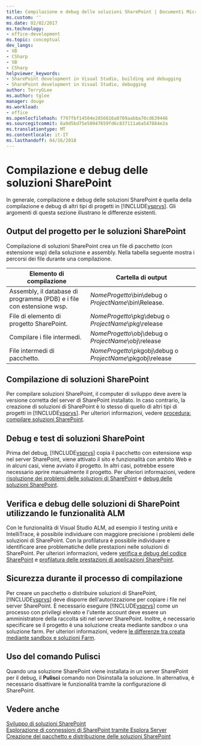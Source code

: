 ```yaml
---
title: Compilazione e debug delle soluzioni SharePoint | Documenti Microsoft
ms.custom: ''
ms.date: 02/02/2017
ms.technology:
- office-development
ms.topic: conceptual
dev_langs:
- VB
- CSharp
- VB
- CSharp
helpviewer_keywords:
- SharePoint development in Visual Studio, building and debugging
- SharePoint development in Visual Studio, debugging
author: TerryGLee
ms.author: tglee
manager: douge
ms.workload:
- office
ms.openlocfilehash: f797fbf14504e2856616a0709aabba70cd639446
ms.sourcegitcommit: 6a9d5bd75e50947659fd6c837111a6a547884e2a
ms.translationtype: MT
ms.contentlocale: it-IT
ms.lasthandoff: 04/16/2018
---
```

# <a name="building-and-debugging-sharepoint-solutions"></a>Compilazione e debug delle soluzioni SharePoint
  In generale, compilazione e debug delle soluzioni SharePoint è quella della compilazione e debug di altri tipi di progetti in [!INCLUDE[vsprvs](../sharepoint/includes/vsprvs-md.md)]. Gli argomenti di questa sezione illustrano le differenze esistenti.  
  
## <a name="project-output-for-sharepoint-solutions"></a>Output del progetto per le soluzioni SharePoint  
 Compilazione di soluzioni SharePoint crea un file di pacchetto (con estensione wsp) della soluzione e assembly. Nella tabella seguente mostra i percorsi dei file durante una compilazione.  
  
|Elemento di compilazione|Cartella di output|  
|----------------|-------------------|  
|Assembly, il database di programma (PDB) e i file con estensione wsp.|*NomeProgetto*\bin\debug o *ProjectName*\bin\Release.|  
|File di elemento di progetto SharePoint.|*NomeProgetto*\pkg\debug o *ProjectName*\pkg\release|  
|Compilare i file intermedi.|*NomeProgetto*\obj\debug o *ProjectName*\obj\release|  
|File intermedi di pacchetto.|*NomeProgetto*\pkgobj\debug o *ProjectName*\pkgobj\release|  
  
## <a name="building-sharepoint-solutions"></a>Compilazione di soluzioni SharePoint  
 Per compilare soluzioni SharePoint, il computer di sviluppo deve avere la versione corretta del server di SharePoint installato. In caso contrario, la creazione di soluzioni di SharePoint è lo stesso di quello di altri tipi di progetti in [!INCLUDE[vsprvs](../sharepoint/includes/vsprvs-md.md)]. Per ulteriori informazioni, vedere [procedura: compilare soluzioni SharePoint](../sharepoint/how-to-build-sharepoint-solutions.md).  
  
## <a name="debugging-and-testing-sharepoint-solutions"></a>Debug e test di soluzioni SharePoint  
 Prima del debug, [!INCLUDE[vsprvs](../sharepoint/includes/vsprvs-md.md)] copia il pacchetto con estensione wsp nel server SharePoint, viene attivato il sito e funzionalità con ambito Web e in alcuni casi, viene avviato il progetto. In altri casi, potrebbe essere necessario aprire manualmente il progetto. Per ulteriori informazioni, vedere [risoluzione dei problemi delle soluzioni di SharePoint](../sharepoint/troubleshooting-sharepoint-solutions.md) e [debug delle soluzioni SharePoint](../sharepoint/debugging-sharepoint-solutions.md).  
  
## <a name="debugging-and-verifying-sharepoint-solutions-by-using-alm-features"></a>Verifica e debug delle soluzioni di SharePoint utilizzando le funzionalità ALM  
 Con le funzionalità di Visual Studio ALM, ad esempio il testing unità e IntelliTrace, è possibile individuare con maggiore precisione i problemi delle soluzioni di SharePoint. Con la profilatura è possibile individuare e identificare aree problematiche delle prestazioni nelle soluzioni di SharePoint. Per ulteriori informazioni, vedere [verifica e debug del codice SharePoint](../sharepoint/verifying-and-debugging-sharepoint-code.md) e [profilatura delle prestazioni di applicazioni SharePoint](../sharepoint/profiling-the-performance-of-sharepoint-applications.md).  
  
## <a name="security-during-the-build-process"></a>Sicurezza durante il processo di compilazione  
 Per creare un pacchetto o distribuire soluzioni di SharePoint, [!INCLUDE[vsprvs](../sharepoint/includes/vsprvs-md.md)] deve disporre dell'autorizzazione per copiare i file nel server SharePoint. È necessario eseguire [!INCLUDE[vsprvs](../sharepoint/includes/vsprvs-md.md)] come un processo con privilegi elevato e l'utente account deve essere un amministratore della raccolta siti nel server SharePoint. Inoltre, è necessario specificare se il progetto è una soluzione creata mediante sandbox o una soluzione farm. Per ulteriori informazioni, vedere [le differenze tra creata mediante sandbox e soluzioni Farm](../sharepoint/differences-between-sandboxed-and-farm-solutions.md).  
  
## <a name="using-the-clean-command"></a>Uso del comando Pulisci  
 Quando una soluzione SharePoint viene installata in un server SharePoint per il debug, il **Pulisci** comando non Disinstalla la soluzione. In alternativa, è necessario disattivare le funzionalità tramite la configurazione di SharePoint.  
  
## <a name="see-also"></a>Vedere anche  
 [Sviluppo di soluzioni SharePoint](../sharepoint/developing-sharepoint-solutions.md)   
 [Esplorazione di connessioni di SharePoint tramite Esplora Server](../sharepoint/browsing-sharepoint-connections-using-server-explorer.md)   
 [Creazione del pacchetto e distribuzione delle soluzioni SharePoint](../sharepoint/packaging-and-deploying-sharepoint-solutions.md)  
  
  